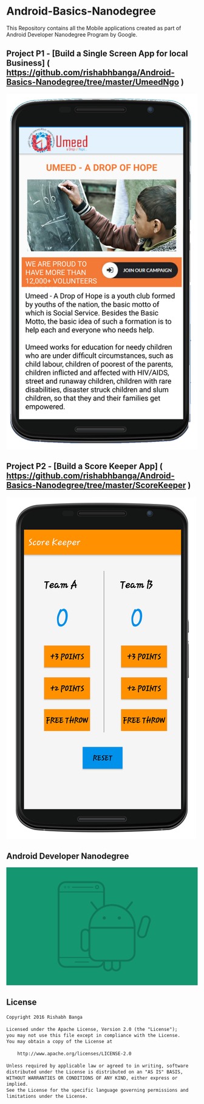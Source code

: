 # Android-Basics-Nanodegree

This Repository contains all the Mobile applications created as part of Android Developer Nanodegree Program by Google. 

## Project P1 - [Build a Single Screen App for local Business] ( https://github.com/rishabhbanga/Android-Basics-Nanodegree/tree/master/UmeedNgo )

![alt-text-1](https://github.com/rishabhbanga/Android-Basics-Nanodegree/blob/master/Screenshots/P1-1.png "Umeed NGO's Landing Page")

## Project P2 - [Build a Score Keeper App] ( https://github.com/rishabhbanga/Android-Basics-Nanodegree/tree/master/ScoreKeeper )

![alt-text-2](https://github.com/rishabhbanga/Android-Basics-Nanodegree/blob/master/Screenshots/P2-1.png "Score Keeper's Landing Page")

## Android Developer Nanodegree
[![Udacity][99]][100]

[99]: https://github.com/rishabhbanga/Android-Nanodegree/blob/master/screenshots/nanodegree-logo.png
[100]: https://www.udacity.com/course/android-developer-nanodegree--nd801

## License

    Copyright 2016 Rishabh Banga

    Licensed under the Apache License, Version 2.0 (the "License");
    you may not use this file except in compliance with the License.
    You may obtain a copy of the License at

        http://www.apache.org/licenses/LICENSE-2.0

    Unless required by applicable law or agreed to in writing, software
    distributed under the License is distributed on an "AS IS" BASIS,
    WITHOUT WARRANTIES OR CONDITIONS OF ANY KIND, either express or implied.
    See the License for the specific language governing permissions and
    limitations under the License.
